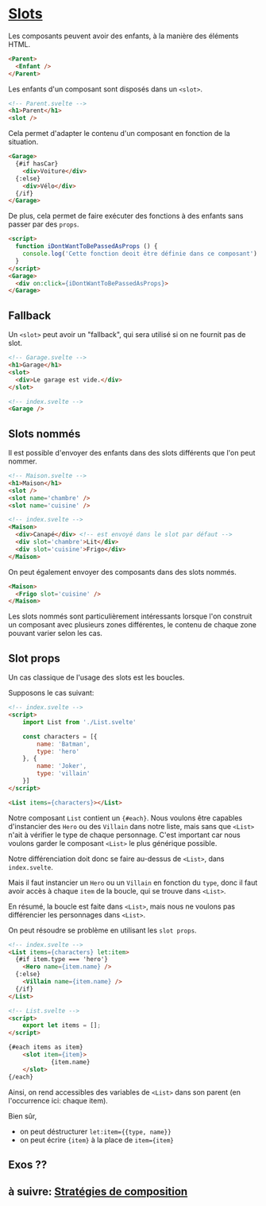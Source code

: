 # [Slots](https://svelte.dev/docs#slot)

Les composants peuvent avoir des enfants, à la manière des éléments HTML.

```html
<Parent>
  <Enfant />
</Parent>
```

Les enfants d'un composant sont disposés dans un `<slot>`.

```html
<!-- Parent.svelte -->
<h1>Parent</h1>
<slot />
```

Cela permet d'adapter le contenu d'un composant en fonction de la situation.

```html
<Garage>
  {#if hasCar}
    <div>Voiture</div>
  {:else}
    <div>Vélo</div>
  {/if}
</Garage>
```

De plus, cela permet de faire exécuter des fonctions à des enfants sans passer par des `props`.

```html
<script>
  function iDontWantToBePassedAsProps () {
    console.log('Cette fonction deoit être définie dans ce composant')
  }
</script>
<Garage>
  <div on:click={iDontWantToBePassedAsProps}>
</Garage>
```

## Fallback

Un `<slot>` peut avoir un "fallback", qui sera utilisé si on ne fournit pas de slot.

```html
<!-- Garage.svelte -->
<h1>Garage</h1>
<slot>
  <div>Le garage est vide.</div>
</slot>

<!-- index.svelte -->
<Garage />
```

## Slots nommés

Il est possible d'envoyer des enfants dans des slots différents que l'on peut nommer.

```html
<!-- Maison.svelte -->
<h1>Maison</h1>
<slot />
<slot name='chambre' />
<slot name='cuisine' />

<!-- index.svelte -->
<Maison>
  <div>Canapé</div> <!-- est envoyé dans le slot par défaut -->
  <div slot='chambre'>Lit</div>
  <div slot='cuisine'>Frigo</div>
</Maison>
```

On peut également envoyer des composants dans des slots nommés.

```html
<Maison>
  <Frigo slot='cuisine' />
</Maison>
```

Les slots nommés sont particulièrement intéressants lorsque l'on construit un composant avec plusieurs zones différentes, le contenu de chaque zone pouvant varier selon les cas.

## Slot props

Un cas classique de l'usage des slots est les boucles.

Supposons le cas suivant:
```html
<!-- index.svelte -->
<script>
	import List from './List.svelte'

	const characters = [{
		name: 'Batman',
		type: 'hero'
	}, {
		name: 'Joker',
		type: 'villain'
	}]
</script>

<List items={characters}></List>
```

Notre composant `List` contient un `{#each}`. Nous voulons être capables d'instancier des `Hero` ou des `Villain` dans notre liste, mais sans que `<List>` n'ait à vérifier le type de chaque personnage. C'est important car nous voulons garder le composant `<List>` le plus générique possible.

Notre différenciation doit donc se faire au-dessus de `<List>`, dans `index.svelte`.

Mais il faut instancier un `Hero` ou un `Villain` en fonction du `type`, donc il faut avoir accès à chaque `item` de la boucle, qui se trouve dans `<List>`.

En résumé, la boucle est faite dans `<List>`, mais nous ne voulons pas différencier les personnages dans `<List>`.

On peut résoudre se problème en utilisant les `slot props`.

```html
<!-- index.svelte -->
<List items={characters} let:item>
  {#if item.type === 'hero'}
    <Hero name={item.name} />
  {:else}
    <Villain name={item.name} />
  {/if}
</List>
```

```html
<!-- List.svelte -->
<script>
	export let items = [];
</script>

{#each items as item}
	<slot item={item}>
			{item.name}
	</slot>
{/each}
```

Ainsi, on rend accessibles des variables de `<List>` dans son parent (en l'occurrence ici: chaque item).

Bien sûr,
- on peut déstructurer `let:item={{type, name}}`
- on peut écrire `{item}` à la place de `item={item}`


## Exos ??

## à suivre: [Stratégies de composition](./3-4_composition.md)
